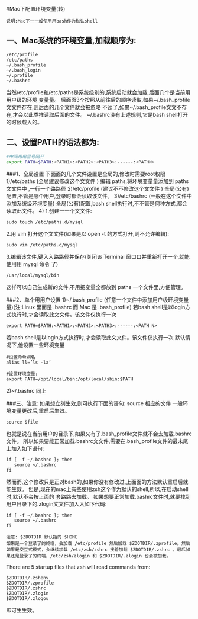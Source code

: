 #Mac下配置环境变量(转)

    说明:Mac下⼀一般使⽤用bash作为默认shell## 一、Mac系统的环境变量,加载顺序为:

```
/etc/profile/etc/paths~/.bash_profile~/.bash_login~/.profile~/.bashrc
```
当然/etc/profile和/etc/paths是系统级别的,系统启动就会加载,后⾯几个是当前⽤用户级的环境 变量量。
后⾯面3个按照从前往后的顺序读取,如果~/.bash_profile⽂文件存在,则后面的⼏个⽂件就会被忽略 不读了,如果~/.bash_profile⽂文不存在,才会以此类推读取后⾯的⽂件。
~/.bashrc没有上述规则,它是bash shell打开的时候载入的。
## 二、设置PATH的语法都为:

``` sh
#中间⽤用冒号隔开
export PATH=$PATH:<PATH1>:<PATH2>:<PATH3>:------:<PATHN>
```###1、全局设置下⾯面的几个⽂件设置是全局的,修改时需要root权限1)/etc/paths (全局建议修改这个⽂文件 )编辑 paths,将环境变量量添加到 paths⽂文件中 ,⼀行⼀个路路径2)/etc/profile (建议不不修改这个⽂文件 ) 全局(公有)配置,不管是哪个用户,登录时都会读取该文件。3)/etc/bashrc (一般在这个⽂件中添加系统级环境变量)全局(公有)配置,bash shell执行时,不不管是何种方式,都会读取此文件。4)1.创建⼀一个⽂文件:

```sudo touch /etc/paths.d/mysql
```2.⽤ vim 打开这个⽂文件(如果是以 open -t 的方式打开,则不允许编辑):

```sudo vim /etc/paths.d/mysql
```3.编辑该⽂件,键⼊入路路径并保存(关闭该 Terminal 窗⼝口并重新打开一个,就能使⽤用 mysql 命令 了)

```/usr/local/mysql/bin
```这样可以⾃己生成新的文件,不用把变量全都放到 paths ⼀个文件里,⽅便管理。
###2、单个⽤用户设置1)~/.bash_profile (任意一个文件中添加用户级环境变量量)(注:Linux ⾥⾯是 .bashrc 而 Mac 是 .bash_profile)若bash shell是以login⽅式执行时,才会读取此⽂文件。该⽂件仅执行⼀次

```export PATH=$PATH:<PATH1>:<PATH2>:<PATH3>:------:<PATH N>
```
若bash shell是以login⽅式执行时,才会读取此⽂文件。该⽂件仅执⾏一次 默认情况下,他设置⼀些环境变量

```
#设置命令别名
alias ll=’ls -la’
```
```
#设置环境变量:export PATH=/opt/local/bin:/opt/local/sbin:$PATH
```

2)~/.bashrc 同上

###三、注意:如果想⽴刻生效,则可执⾏下⾯的语句:source 相应的文件 ⼀般环境变量更改后,重启后生效。

```
source $file
```
也就是说在当前⽤户的⽬录下,如果⼜有了.bash_profile⽂件就不会去加载.bashrc文件。 所以如果要能正常加载.bashrc⽂文件,需要在.bash_profile⽂件的最末尾上加入如下语句:

```
if [ -f ~/.bashrc ]; then   source ~/.bashrcfi
```然⽽而,这个修改只是正对bash的,如果你没有修改过,上⾯面的方法默认重启后就能生效。 但是,现在的mac上有些使⽤zsh这个作为默认的shell,所以,在启动shell时,默认不会按上⾯的 套路路去加载。 如果想要正常加载.bashrc⽂件时,就要找到用户目录下的.zlogin⽂文件加⼊入如下代码:

```if [ -f ~/.bashrc ]; then   source ~/.bashrcfi
```

    注意: $ZDOTDIR 默认指向 $HOME
    如果是一个登录了的终端，会加载 /etc/profile 然后加载 $ZDOTDIR/.zprofile。然后如果是交互式模式，会继续加载 /etc/zsh/zshrc 接着加载 $ZDOTDIR/.zshrc 。最后如果还是登录了的终端，/etc/zsh/zlogin 和 $ZDOTDIR/.zlogin 也会被加载。



There are 5 startup files that zsh will read commands from:
```
$ZDOTDIR/.zshenv$ZDOTDIR/.zprofile$ZDOTDIR/.zshrc$ZDOTDIR/.zlogin$ZDOTDIR/.zlogou
```即可⽣生效。
